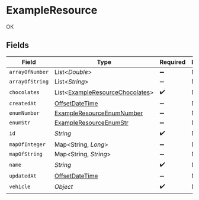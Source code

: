 # ExampleResource

OK


## Fields

| Field                                                                                     | Type                                                                                      | Required                                                                                  | Description                                                                               |
| ----------------------------------------------------------------------------------------- | ----------------------------------------------------------------------------------------- | ----------------------------------------------------------------------------------------- | ----------------------------------------------------------------------------------------- |
| `arrayOfNumber`                                                                           | List<*Double*>                                                                            | :heavy_minus_sign:                                                                        | N/A                                                                                       |
| `arrayOfString`                                                                           | List<*String*>                                                                            | :heavy_minus_sign:                                                                        | N/A                                                                                       |
| `chocolates`                                                                              | List<[ExampleResourceChocolates](../../models/shared/ExampleResourceChocolates.md)>       | :heavy_check_mark:                                                                        | N/A                                                                                       |
| `createdAt`                                                                               | [OffsetDateTime](https://docs.oracle.com/javase/8/docs/api/java/time/OffsetDateTime.html) | :heavy_minus_sign:                                                                        | N/A                                                                                       |
| `enumNumber`                                                                              | [ExampleResourceEnumNumber](../../models/shared/ExampleResourceEnumNumber.md)             | :heavy_minus_sign:                                                                        | N/A                                                                                       |
| `enumStr`                                                                                 | [ExampleResourceEnumStr](../../models/shared/ExampleResourceEnumStr.md)                   | :heavy_minus_sign:                                                                        | N/A                                                                                       |
| `id`                                                                                      | *String*                                                                                  | :heavy_check_mark:                                                                        | N/A                                                                                       |
| `mapOfInteger`                                                                            | Map<String, *Long*>                                                                       | :heavy_minus_sign:                                                                        | N/A                                                                                       |
| `mapOfString`                                                                             | Map<String, *String*>                                                                     | :heavy_minus_sign:                                                                        | N/A                                                                                       |
| `name`                                                                                    | *String*                                                                                  | :heavy_check_mark:                                                                        | N/A                                                                                       |
| `updatedAt`                                                                               | [OffsetDateTime](https://docs.oracle.com/javase/8/docs/api/java/time/OffsetDateTime.html) | :heavy_minus_sign:                                                                        | N/A                                                                                       |
| `vehicle`                                                                                 | *Object*                                                                                  | :heavy_check_mark:                                                                        | N/A                                                                                       |